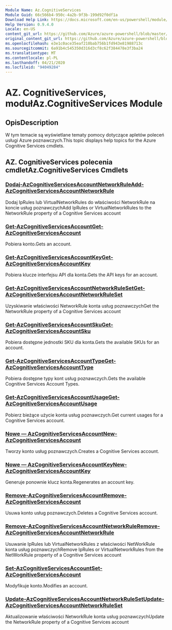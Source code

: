 ```yaml
---
Module Name: Az.CognitiveServices
Module Guid: 66c566b4-950c-4a2b-9f3b-199d92f0df1a
Download Help Link: https://docs.microsoft.com/en-us/powershell/module/az.cognitiveservices
Help Version: 0.9.4.0
Locale: en-US
content_git_url: https://github.com/Azure/azure-powershell/blob/master/src/CognitiveServices/CognitiveServices/help/Az.CognitiveServices.md
original_content_git_url: https://github.com/Azure/azure-powershell/blob/master/src/CognitiveServices/CognitiveServices/help/Az.CognitiveServices.md
ms.openlocfilehash: e3e1c0ace35eaf210bab756b1fd943e81988713c
ms.sourcegitcommit: 6a91b4c545350d316d3cf8c62f384478e3f3ba24
ms.translationtype: MT
ms.contentlocale: pl-PL
ms.lasthandoff: 04/21/2020
ms.locfileid: "94049284"
---
```

# <span data-ttu-id="f8f2d-101">AZ. CognitiveServices, moduł</span><span class="sxs-lookup"><span data-stu-id="f8f2d-101">Az.CognitiveServices Module</span></span>
## <span data-ttu-id="f8f2d-102">Opis</span><span class="sxs-lookup"><span data-stu-id="f8f2d-102">Description</span></span>
<span data-ttu-id="f8f2d-103">W tym temacie są wyświetlane tematy pomocy dotyczące apletów poleceń usługi Azure poznawczych.</span><span class="sxs-lookup"><span data-stu-id="f8f2d-103">This topic displays help topics for the Azure Cognitive Services cmdlets.</span></span>

## <span data-ttu-id="f8f2d-104">AZ. CognitiveServices polecenia cmdlet</span><span class="sxs-lookup"><span data-stu-id="f8f2d-104">Az.CognitiveServices Cmdlets</span></span>
### [<span data-ttu-id="f8f2d-105">Dodaj-AzCognitiveServicesAccountNetworkRule</span><span class="sxs-lookup"><span data-stu-id="f8f2d-105">Add-AzCognitiveServicesAccountNetworkRule</span></span>](Add-AzCognitiveServicesAccountNetworkRule.md)
<span data-ttu-id="f8f2d-106">Dodaj IpRules lub VirtualNetworkRules do właściwości NetworkRule na koncie usług poznawczych</span><span class="sxs-lookup"><span data-stu-id="f8f2d-106">Add IpRules or VirtualNetworkRules to the NetworkRule property of a Cognitive Services account</span></span>

### [<span data-ttu-id="f8f2d-107">Get-AzCognitiveServicesAccount</span><span class="sxs-lookup"><span data-stu-id="f8f2d-107">Get-AzCognitiveServicesAccount</span></span>](Get-AzCognitiveServicesAccount.md)
<span data-ttu-id="f8f2d-108">Pobiera konto.</span><span class="sxs-lookup"><span data-stu-id="f8f2d-108">Gets an account.</span></span>

### [<span data-ttu-id="f8f2d-109">Get-AzCognitiveServicesAccountKey</span><span class="sxs-lookup"><span data-stu-id="f8f2d-109">Get-AzCognitiveServicesAccountKey</span></span>](Get-AzCognitiveServicesAccountKey.md)
<span data-ttu-id="f8f2d-110">Pobiera klucze interfejsu API dla konta.</span><span class="sxs-lookup"><span data-stu-id="f8f2d-110">Gets the API keys for an account.</span></span>

### [<span data-ttu-id="f8f2d-111">Get-AzCognitiveServicesAccountNetworkRuleSet</span><span class="sxs-lookup"><span data-stu-id="f8f2d-111">Get-AzCognitiveServicesAccountNetworkRuleSet</span></span>](Get-AzCognitiveServicesAccountNetworkRuleSet.md)
<span data-ttu-id="f8f2d-112">Uzyskiwanie właściwości NetworkRule konta usług poznawczych</span><span class="sxs-lookup"><span data-stu-id="f8f2d-112">Get the NetworkRule property of a Cognitive Services account</span></span>

### [<span data-ttu-id="f8f2d-113">Get-AzCognitiveServicesAccountSku</span><span class="sxs-lookup"><span data-stu-id="f8f2d-113">Get-AzCognitiveServicesAccountSku</span></span>](Get-AzCognitiveServicesAccountSku.md)
<span data-ttu-id="f8f2d-114">Pobiera dostępne jednostki SKU dla konta.</span><span class="sxs-lookup"><span data-stu-id="f8f2d-114">Gets the available SKUs for an account.</span></span>

### [<span data-ttu-id="f8f2d-115">Get-AzCognitiveServicesAccountType</span><span class="sxs-lookup"><span data-stu-id="f8f2d-115">Get-AzCognitiveServicesAccountType</span></span>](Get-AzCognitiveServicesAccountType.md)
<span data-ttu-id="f8f2d-116">Pobiera dostępne typy kont usług poznawczych.</span><span class="sxs-lookup"><span data-stu-id="f8f2d-116">Gets the available Cognitive Services Account Types.</span></span>

### [<span data-ttu-id="f8f2d-117">Get-AzCognitiveServicesAccountUsage</span><span class="sxs-lookup"><span data-stu-id="f8f2d-117">Get-AzCognitiveServicesAccountUsage</span></span>](Get-AzCognitiveServicesAccountUsage.md)
<span data-ttu-id="f8f2d-118">Pobierz bieżące użycie konta usług poznawczych.</span><span class="sxs-lookup"><span data-stu-id="f8f2d-118">Get current usages for a Cognitive Services account.</span></span>

### [<span data-ttu-id="f8f2d-119">Nowe — AzCognitiveServicesAccount</span><span class="sxs-lookup"><span data-stu-id="f8f2d-119">New-AzCognitiveServicesAccount</span></span>](New-AzCognitiveServicesAccount.md)
<span data-ttu-id="f8f2d-120">Tworzy konto usług poznawczych.</span><span class="sxs-lookup"><span data-stu-id="f8f2d-120">Creates a Cognitive Services account.</span></span>

### [<span data-ttu-id="f8f2d-121">Nowe — AzCognitiveServicesAccountKey</span><span class="sxs-lookup"><span data-stu-id="f8f2d-121">New-AzCognitiveServicesAccountKey</span></span>](New-AzCognitiveServicesAccountKey.md)
<span data-ttu-id="f8f2d-122">Generuje ponownie klucz konta.</span><span class="sxs-lookup"><span data-stu-id="f8f2d-122">Regenerates an account key.</span></span>

### [<span data-ttu-id="f8f2d-123">Remove-AzCognitiveServicesAccount</span><span class="sxs-lookup"><span data-stu-id="f8f2d-123">Remove-AzCognitiveServicesAccount</span></span>](Remove-AzCognitiveServicesAccount.md)
<span data-ttu-id="f8f2d-124">Usuwa konto usług poznawczych.</span><span class="sxs-lookup"><span data-stu-id="f8f2d-124">Deletes a Cognitive Services account.</span></span>

### [<span data-ttu-id="f8f2d-125">Remove-AzCognitiveServicesAccountNetworkRule</span><span class="sxs-lookup"><span data-stu-id="f8f2d-125">Remove-AzCognitiveServicesAccountNetworkRule</span></span>](Remove-AzCognitiveServicesAccountNetworkRule.md)
<span data-ttu-id="f8f2d-126">Usuwanie IpRules lub VirtualNetworkRules z właściwości NetWorkRule konta usług poznawczych</span><span class="sxs-lookup"><span data-stu-id="f8f2d-126">Remove IpRules or VirtualNetworkRules from the NetWorkRule property of a Cognitive Services account</span></span>

### [<span data-ttu-id="f8f2d-127">Set-AzCognitiveServicesAccount</span><span class="sxs-lookup"><span data-stu-id="f8f2d-127">Set-AzCognitiveServicesAccount</span></span>](Set-AzCognitiveServicesAccount.md)
<span data-ttu-id="f8f2d-128">Modyfikuje konto.</span><span class="sxs-lookup"><span data-stu-id="f8f2d-128">Modifies an account.</span></span>

### [<span data-ttu-id="f8f2d-129">Update-AzCognitiveServicesAccountNetworkRuleSet</span><span class="sxs-lookup"><span data-stu-id="f8f2d-129">Update-AzCognitiveServicesAccountNetworkRuleSet</span></span>](Update-AzCognitiveServicesAccountNetworkRuleSet.md)
<span data-ttu-id="f8f2d-130">Aktualizowanie właściwości NetworkRule konta usług poznawczych</span><span class="sxs-lookup"><span data-stu-id="f8f2d-130">Update the NetworkRule property of a Cognitive Services account</span></span>

